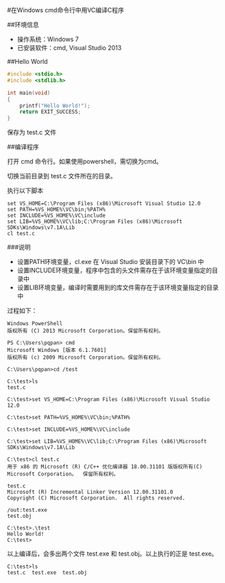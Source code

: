 #在Windows cmd命令行中用VC编译C程序

##环境信息

- 操作系统：Windows 7
- 已安装软件：cmd, Visual Studio 2013

##Hello World

```C
#include <stdio.h>
#include <stdlib.h>

int main(void)
{
    printf("Hello World!");
    return EXIT_SUCCESS;
}
```

保存为 test.c 文件

##编译程序

打开 cmd 命令行。如果使用powershell，需切换为cmd。

切换当前目录到 test.c 文件所在的目录。

执行以下脚本

```
set VS_HOME=C:\Program Files (x86)\Microsoft Visual Studio 12.0
set PATH=%VS_HOME%\VC\bin;%PATH%
set INCLUDE=%VS_HOME%\VC\include
set LIB=%VS_HOME%\VC\lib;C:\Program Files (x86)\Microsoft SDKs\Windows\v7.1A\Lib
cl test.c
```

###说明

- 设置PATH环境变量，cl.exe 在 Visual Studio 安装目录下的 VC\bin 中
- 设置INCLUDE环境变量，程序中包含的头文件需存在于该环境变量指定的目录中
- 设置LIB环境变量，编译时需要用到的库文件需存在于该环境变量指定的目录中

过程如下：

```
Windows PowerShell
版权所有 (C) 2013 Microsoft Corporation。保留所有权利。

PS C:\Users\pqpan> cmd
Microsoft Windows [版本 6.1.7601]
版权所有 (c) 2009 Microsoft Corporation。保留所有权利。

C:\Users\pqpan>cd /test

C:\test>ls
test.c

C:\test>set VS_HOME=C:\Program Files (x86)\Microsoft Visual Studio 12.0

C:\test>set PATH=%VS_HOME%\VC\bin;%PATH%

C:\test>set INCLUDE=%VS_HOME%\VC\include

C:\test>set LIB=%VS_HOME%\VC\lib;C:\Program Files (x86)\Microsoft SDKs\Windows\v7.1A\Lib

C:\test>cl test.c
用于 x86 的 Microsoft (R) C/C++ 优化编译器 18.00.31101 版版权所有(C) Microsoft Corporation。  保留所有权利。

test.c
Microsoft (R) Incremental Linker Version 12.00.31101.0
Copyright (C) Microsoft Corporation.  All rights reserved.

/out:test.exe
test.obj

C:\test>.\test
Hello World!
C:\test>
```

以上编译后，会多出两个文件 test.exe 和 test.obj。以上执行的正是 test.exe。

```
C:\test>ls
test.c  test.exe  test.obj
```